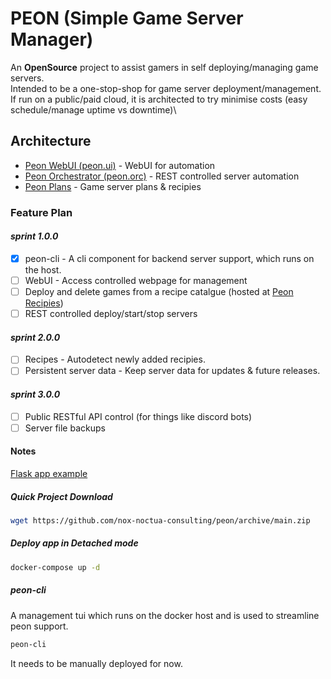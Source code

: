 # PEON (Simple Game Server Manager)

An **OpenSource** project to assist gamers in self deploying/managing game servers.\
Intended to be a one-stop-shop for game server deployment/management.\
If run on a public/paid cloud, it is architected to try minimise costs (easy schedule/manage uptime vs downtime)\

## Architecture

- [Peon WebUI (peon.ui)](https://github.com/nox-noctua-consulting/peon-ui) - WebUI for automation
- [Peon Orchestrator (peon.orc)](https://github.com/nox-noctua-consulting/peon-orc) - REST controlled server automation
- [Peon Plans](https://github.com/nox-noctua-consulting/peon-plans) - Game server plans & recipies

### Feature Plan

#### *sprint 1.0.0*

- [x] peon-cli - A cli component for backend server support, which runs on the host.
- [ ] WebUI - Access controlled webpage for management
- [ ] Deploy and delete games from a recipe catalgue (hosted at [Peon Recipies](https://github.com/nox-noctua-consulting/peon-recipies))
- [ ] REST controlled deploy/start/stop servers

#### *sprint 2.0.0*

- [ ] Recipes - Autodetect newly added recipies.
- [ ] Persistent server data - Keep server data for updates & future releases.

#### *sprint 3.0.0*

- [ ] Public RESTful API control (for things like discord bots)
- [ ] Server file backups
#### Notes

[Flask app example](https://ianlondon.github.io/blog/deploy-flask-docker-nginx/)

##### Quick Project Download

```bash
wget https://github.com/nox-noctua-consulting/peon/archive/main.zip
```

##### Deploy app in Detached mode

```bash
docker-compose up -d
```

##### peon-cli
A management tui which runs on the docker host and is used to streamline peon support.
```bash
peon-cli
```
It needs to be manually deployed for now.
